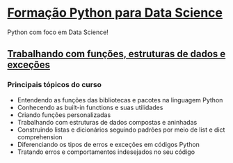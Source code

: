 # [Formação Python para Data Science](https://cursos.alura.com.br/formacao-data-science-python)

Python com foco em Data Science!

## [Trabalhando com funções, estruturas de dados e exceções](https://cursos.alura.com.br/course/python-data-science-funcoes-estruturas-dados-excecoes)

### Principais tópicos do curso

- Entendendo as funções das bibliotecas e pacotes na linguagem Python
- Conhecendo as built-in functions e suas utilidades
- Criando funções personalizadas
- Trabalhando com estruturas de dados compostas e aninhadas
- Construindo listas e dicionários seguindo padrões por meio de list e dict comprehension
- Diferenciando os tipos de erros e exceções em códigos Python
- Tratando erros e comportamentos indesejados no seu código
